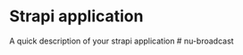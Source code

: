 # Strapi application

A quick description of your strapi application
#   n u - b r o a d c a s t  
 